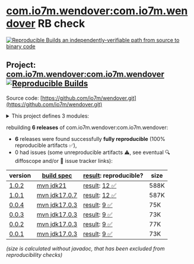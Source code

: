 [com.io7m.wendover:com.io7m.wendover](https://central.sonatype.com/artifact/com.io7m.wendover/com.io7m.wendover/versions) RB check
=======

[![Reproducible Builds](https://reproducible-builds.org/images/logos/rb.svg) an independently-verifiable path from source to binary code](https://reproducible-builds.org/)

## Project: [com.io7m.wendover:com.io7m.wendover](https://central.sonatype.com/artifact/com.io7m.wendover/com.io7m.wendover/versions) [![Reproducible Builds](https://img.shields.io/endpoint?url=https://raw.githubusercontent.com/jvm-repo-rebuild/reproducible-central/master/content/com/io7m/wendover/badge.json)](https://github.com/jvm-repo-rebuild/reproducible-central/blob/master/content/com/io7m/wendover/README.md)

Source code: [https://github.com/io7m/wendover.git](https://github.com/io7m/wendover.git)

<details><summary>This project defines 3 modules:</summary>

* [com.io7m.wendover:com.io7m.wendover](https://central.sonatype.com/artifact/com.io7m.wendover/com.io7m.wendover/overview)
* [com.io7m.wendover:com.io7m.wendover.core](https://central.sonatype.com/artifact/com.io7m.wendover/com.io7m.wendover.core/overview)
* [com.io7m.wendover:com.io7m.wendover.tests](https://central.sonatype.com/artifact/com.io7m.wendover/com.io7m.wendover.tests/overview)
</details>

rebuilding **6 releases** of com.io7m.wendover:com.io7m.wendover:
- **6** releases were found successfully **fully reproducible** (100% reproducible artifacts :white_check_mark:),
- 0 had issues (some unreproducible artifacts :warning:, see eventual :mag: diffoscope and/or :memo: issue tracker links):

| version | [build spec](/BUILDSPEC.md) | [result](https://reproducible-builds.org/docs/jvm/): reproducible? | size |
| -- | --------- | ------ | -- |
| [1.0.2](https://central.sonatype.com/artifact/com.io7m.wendover/com.io7m.wendover/1.0.2/pom) | [mvn jdk21](com.io7m.wendover-1.0.2.buildspec) | [result](com.io7m.wendover-1.0.2.buildinfo): [12 :white_check_mark: ](com.io7m.wendover-1.0.2.buildcompare) | 588K |
| [1.0.1](https://central.sonatype.com/artifact/com.io7m.wendover/com.io7m.wendover/1.0.1/pom) | [mvn jdk17.0.7](com.io7m.wendover-1.0.1.buildspec) | [result](com.io7m.wendover-1.0.1.buildinfo): [12 :white_check_mark: ](com.io7m.wendover-1.0.1.buildcompare) | 587K |
| [0.0.4](https://central.sonatype.com/artifact/com.io7m.wendover/com.io7m.wendover/0.0.4/pom) | [mvn jdk17.0.3](com.io7m.wendover-0.0.4.buildspec) | [result](com.io7m.wendover-0.0.4.buildinfo): [9 :white_check_mark: ](com.io7m.wendover-0.0.4.buildcompare) | 75K |
| [0.0.3](https://central.sonatype.com/artifact/com.io7m.wendover/com.io7m.wendover/0.0.3/pom) | [mvn jdk17.0.3](com.io7m.wendover-0.0.3.buildspec) | [result](com.io7m.wendover-0.0.3.buildinfo): [9 :white_check_mark: ](com.io7m.wendover-0.0.3.buildcompare) | 73K |
| [0.0.2](https://central.sonatype.com/artifact/com.io7m.wendover/com.io7m.wendover/0.0.2/pom) | [mvn jdk17.0.3](com.io7m.wendover-0.0.2.buildspec) | [result](com.io7m.wendover-0.0.2.buildinfo): [9 :white_check_mark: ](com.io7m.wendover-0.0.2.buildcompare) | 77K |
| [0.0.1](https://central.sonatype.com/artifact/com.io7m.wendover/com.io7m.wendover/0.0.1/pom) | [mvn jdk17.0.3](com.io7m.wendover-0.0.1.buildspec) | [result](com.io7m.wendover-0.0.1.buildinfo): [9 :white_check_mark: ](com.io7m.wendover-0.0.1.buildcompare) | 73K |

<i>(size is calculated without javadoc, that has been excluded from reproducibility checks)</i>
